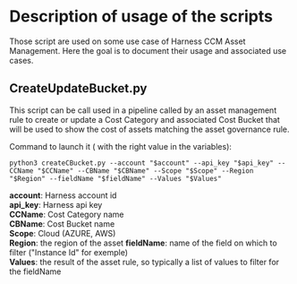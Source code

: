 # Description of usage of the scripts
Those script are used on some use case of Harness CCM Asset Management. Here the goal is to document their usage and associated use cases.

## CreateUpdateBucket.py
This script can be call used in a pipeline called by an asset management rule to create or update a Cost Category and associated Cost Bucket that will be used to show the cost of assets 
matching the asset governance rule.

Command to launch it ( with the right value in the variables):
```
python3 createCBucket.py --account "$account" --api_key "$api_key" --CCName "$CCName" --CBName "$CBName" --Scope "$Scope" --Region "$Region" --fieldName "$fieldName" --Values "$Values"
```
**account**: Harness account id  
**api_key**: Harness api key  
**CCName**: Cost Category name  
**CBName**: Cost Bucket name  
**Scope**: Cloud (AZURE, AWS)  
**Region**: the region of the asset
**fieldName**: name of the field on which to filter ("Instance Id" for exemple)  
**Values**: the result of the asset rule, so typically a list of values to filter for the fieldName  
